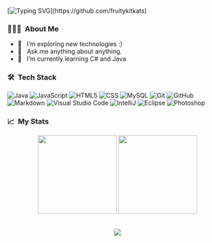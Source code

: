 [![Typing SVG](https://readme-typing-svg.herokuapp.com?font=Fira+Code&pause=1000&width=435&lines=Hey%2C+this+is+FruityKitKats!)](https://github.com/fruitykitkats)

<h3> 👨🏻‍💻 &nbsp;About Me </h3>

- 🤔 &nbsp; I’m exploring new technologies :)
- 💬 &nbsp; Ask me anything about anything.
- 🌱 &nbsp; I’m currently learning C# and Java

<h3> 🛠 &nbsp;Tech Stack</h3>

  ![Java](https://img.shields.io/badge/-Java-333333?style=for-the-badge&logo=Java&logoColor=007396)
  ![JavaScript](https://img.shields.io/badge/-JavaScript-333333?style=for-the-badge&logo=javascript)
  ![HTML5](https://img.shields.io/badge/-HTML5-333333?style=for-the-badge&logo=HTML5)
  ![CSS](https://img.shields.io/badge/-CSS-333333?style=for-the-badge&logo=CSS3&logoColor=1572B6)
  ![MySQL](https://img.shields.io/badge/-MySQL-333333?style=for-the-badge&logo=mysql)
  ![Git](https://img.shields.io/badge/-Git-333333?style=for-the-badge&logo=git)
  ![GitHub](https://img.shields.io/badge/-GitHub-333333?style=for-the-badge&logo=github)
  ![Markdown](https://img.shields.io/badge/-Markdown-333333?style=for-the-badge&logo=markdown)
  ![Visual Studio Code](https://img.shields.io/badge/-Visual%20Studio%20Code-333333?style=for-the-badge&logo=visual-studio-code&logoColor=007ACC)
  ![IntelliJ](https://img.shields.io/badge/-IntelliJ-333333?style=for-the-badge&logo=intellij-idea&logoColor=ffffff)
  ![Eclipse](https://img.shields.io/badge/-Eclipse-333333?style=for-the-badge&logo=eclipse-ide&logoColor=2C2255)
  ![Photoshop](https://img.shields.io/badge/-Photoshop-333333?style=for-the-badge&logo=adobe-photoshop)

<h3> 📈 &nbsp;My Stats</h3>

<div align="center">

  <img height="180em" src="https://github-readme-stats.vercel.app/api?username=fruitykitkats&theme=buefy&show_icons=true" />

  <img height="180em" src="https://github-readme-stats.vercel.app/api/top-langs/?username=fruitykitkats&theme=buefy&layout=compact&langs_count=10&hide=Shell&card_width=400" />

</div>

<br/>

<div align="center">

![](https://github-readme-streak-stats.herokuapp.com/?user=fruitykitkats&theme=dark)

</div>
